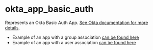 # okta_app_basic_auth

Represents an Okta Basic Auth App. [See Okta documentation for more details](https://developer.okta.com/docs/reference/api/apps/#add-basic-authentication-application).

* Example of an app with a group association [can be found here](./basic.tf)
* Example of an app with a user association [can be found here](./basic_updated.tf)
